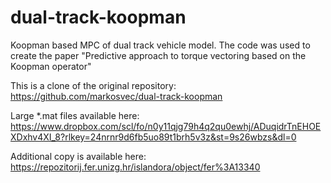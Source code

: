 # dual-track-koopman
Koopman based MPC of dual track vehicle model. The code was used to create the paper "Predictive approach to torque vectoring based on the Koopman operator"

This is a clone of the original repository: https://github.com/markosvec/dual-track-koopman

Large *.mat files available here: https://www.dropbox.com/scl/fo/n0y11qjg79h4q2qu0ewhj/ADuqidrTnEHOEXDxhv4XI_8?rlkey=24nrnr9d6fb5uo89t1brh5v3z&st=9s26wbzs&dl=0

Additional copy is available here: https://repozitorij.fer.unizg.hr/islandora/object/fer%3A13340
